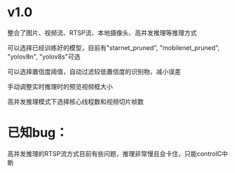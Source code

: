 # v1.0
整合了图片、视频流、RTSP流、本地摄像头、高并发推理等推理方式

可以选择已经训练好的模型，目前有"starnet_pruned", "mobilenet_pruned", "yolov8n", "yolov8s"可选

可以选择置信度阈值，自动过滤较低置信度的识别物，减小误差

手动调整实时推理时的预览视频框大小

高并发推理模式下选择核心线程数和视频切片帧数

# 已知bug：

高并发推理的RTSP流方式目前有些问题，推理非常慢且会卡住，只能controlC中断
